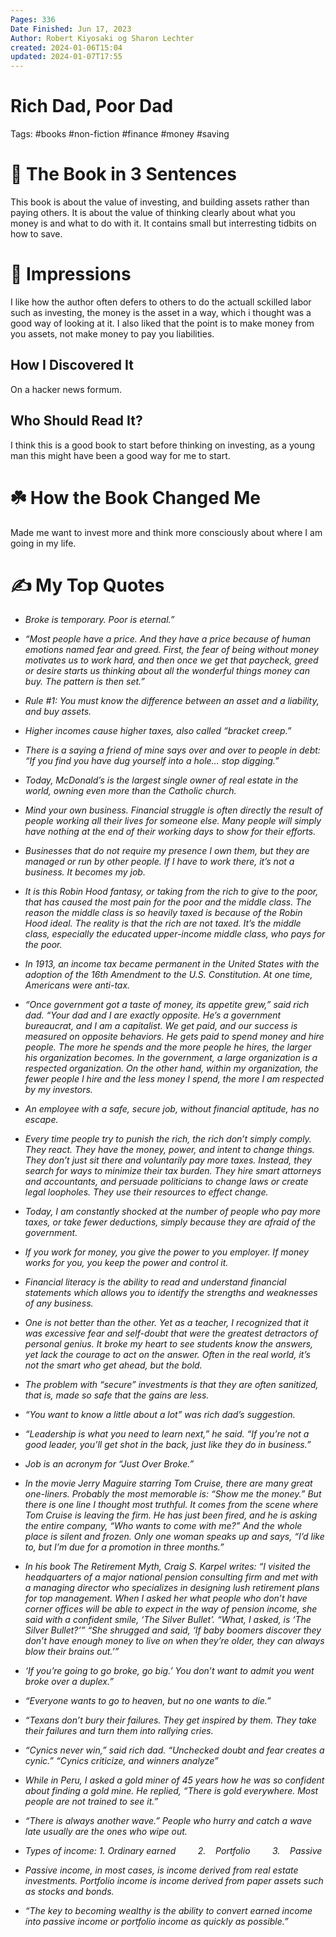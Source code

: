 ```yaml
---
Pages: 336
Date Finished: Jun 17, 2023
Author: Robert Kiyosaki og Sharon Lechter
created: 2024-01-06T15:04
updated: 2024-01-07T17:55
---
```

# Rich Dad, Poor Dad

Tags: #books #non-fiction #finance #money #saving 

# 🚀 The Book in 3 Sentences
This book is about the value of investing, and building assets rather than paying others. It is about the value of thinking clearly about what you money is and what to do with it. It contains small but interresting tidbits on how to save. 

# 🎨 Impressions
I like how the author often defers to others to do the actuall sckilled labor such as investing, the money is the asset in a way, which i thought was a good way of looking at it. I also liked that the point is to make money from you assets, not make money to pay you liabilities. 

## How I Discovered It
On a hacker news formum. 

## Who Should Read It?
I think this is a good book to start before thinking on investing, as a young man this might have been a good way for me to start. 

# ☘️ How the Book Changed Me
Made me want to invest more and think more consciously about where I am going in my life. 

# ✍️ My Top  Quotes

- *Broke is temporary. Poor is eternal.”* 
 
- *“Most people have a price. And they have a price because of human emotions named fear and greed. First, the fear of being without money motivates us to work hard, and then once we get that paycheck, greed or desire starts us thinking about all the wonderful things money can buy. The pattern is then set.”* 
 
- *Rule #1: You must know the difference between an asset and a liability, and buy assets.* 
 
- *Higher incomes cause higher taxes, also called “bracket creep.”* 
 
- *There is a saying a friend of mine says over and over to people in debt: “If you find you have dug yourself into a hole… stop digging.”* 
 
- *Today, McDonald’s is the largest single owner of real estate in the world, owning even more than the Catholic church.* 
 
- *Mind your own business. Financial struggle is often directly the result of people working all their lives for someone else. Many people will simply have nothing at the end of their working days to show for their efforts.* 
 
- *Businesses that do not require my presence I own them, but they are managed or run by other people. If I have to work there, it’s not a business. It becomes my job.* 
 
- *It is this Robin Hood fantasy, or taking from the rich to give to the poor, that has caused the most pain for the poor and the middle class. The reason the middle class is so heavily taxed is because of the Robin Hood ideal. The reality is that the rich are not taxed. It’s the middle class, especially the educated upper-income middle class, who pays for the poor.* 
 
- *In 1913, an income tax became permanent in the United States with the adoption of the 16th Amendment to the U.S. Constitution. At one time, Americans were anti-tax.* 
 
- *“Once government got a taste of money, its appetite grew,” said rich dad. “Your dad and I are exactly opposite. He’s a government bureaucrat, and I am a capitalist. We get paid, and our success is measured on opposite behaviors. He gets paid to spend money and hire people. The more he spends and the more people he hires, the larger his organization becomes. In the government, a large organization is a respected organization. On the other hand, within my organization, the fewer people I hire and the less money I spend, the more I am respected by my investors.* 
 
- *An employee with a safe, secure job, without financial aptitude, has no escape.* 
 
- *Every time people try to punish the rich, the rich don’t simply comply. They react. They have the money, power, and intent to change things. They don’t just sit there and voluntarily pay more taxes. Instead, they search for ways to minimize their tax burden. They hire smart attorneys and accountants, and persuade politicians to change laws or create legal loopholes. They use their resources to effect change.* 
 
- *Today, I am constantly shocked at the number of people who pay more taxes, or take fewer deductions, simply because they are afraid of the government.* 
 
- *If you work for money, you give the power to you employer. If money works for you, you keep the power and control it.* 
 
- *Financial literacy is the ability to read and understand financial statements which allows you to identify the strengths and weaknesses of any business.* 
 
- *One is not better than the other. Yet as a teacher, I recognized that it was excessive fear and self-doubt that were the greatest detractors of personal genius. It broke my heart to see students know the answers, yet lack the courage to act on the answer. Often in the real world, it’s not the smart who get ahead, but the bold.* 
 
- *The problem with “secure” investments is that they are often sanitized, that is, made so safe that the gains are less.* 
 
- *“You want to know a little about a lot” was rich dad’s suggestion.* 
 
- *“Leadership is what you need to learn next,” he said. “If you’re not a good leader, you’ll get shot in the back, just like they do in business.”* 
 
- *Job is an acronym for “Just Over Broke.”* 
 
- *In the movie Jerry Maguire starring Tom Cruise, there are many great one-liners. Probably the most memorable is: “Show me the money.” But there is one line I thought most truthful. It comes from the scene where Tom Cruise is leaving the firm. He has just been fired, and he is asking the entire company, “Who wants to come with me?” And the whole place is silent and frozen. Only one woman speaks up and says, “I’d like to, but I’m due for a promotion in three months.”* 
 
- *In his book The Retirement Myth, Craig S. Karpel writes: “I visited the headquarters of a major national pension consulting firm and met with a managing director who specializes in designing lush retirement plans for top management. When I asked her what people who don’t have corner offices will be able to expect in the way of pension income, she said with a confident smile, ‘The Silver Bullet’. “What, I asked, is ‘The Silver Bullet?’” “She shrugged and said, ‘If baby boomers discover they don’t have enough money to live on when they’re older, they can always blow their brains out.’”* 
 
- *‘If you’re going to go broke, go big.’ You don’t want to admit you went broke over a duplex.”* 
 
- *“Everyone wants to go to heaven, but no one wants to die.”* 
 
- *“Texans don’t bury their failures. They get inspired by them. They take their failures and turn them into rallying cries.* 
 
- *“Cynics never win,” said rich dad. “Unchecked doubt and fear creates a cynic.” “Cynics criticize, and winners analyze”* 
 
- *While in Peru, I asked a gold miner of 45 years how he was so confident about finding a gold mine. He replied, “There is gold everywhere. Most people are not trained to see it.”* 
 
- *“There is always another wave.” People who hurry and catch a wave late usually are the ones who wipe out.* 
 
- *Types of income: 1. Ordinary earned         2.    Portfolio         3.    Passive* 
 
- *Passive income, in most cases, is income derived from real estate investments. Portfolio income is income derived from paper assets such as stocks and bonds.* 
 
- *“The key to becoming wealthy is the ability to convert earned income into passive income or portfolio income as quickly as possible.”* 
 
